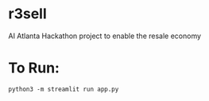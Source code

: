 # r3sell
AI Atlanta Hackathon project to enable the resale economy


# To Run: 
```
python3 -m streamlit run app.py
```

